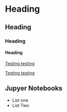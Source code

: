 # Heading
## Heading
### Heading
#### Heading

[Testing testing](http://kierancondon.github.io/test.md)

[Testing testing](http://kierancondon.github.io)

## Jupyer Notebooks

- List one
- List Two

